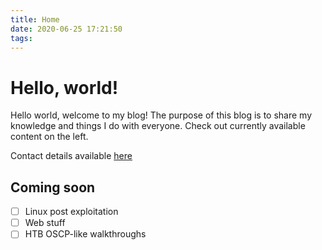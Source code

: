 ```yaml
---
title: Home
date: 2020-06-25 17:21:50
tags:
---
```


# Hello, world!

Hello world, welcome to my blog!
The purpose of this blog is to share my knowledge and things I do with everyone.
Check out currently available content on the left.

Contact details available [here](/whoami/#Connect-With-Me)

## Coming soon
- [ ] Linux post exploitation
- [ ] Web stuff
- [ ] HTB OSCP-like walkthroughs